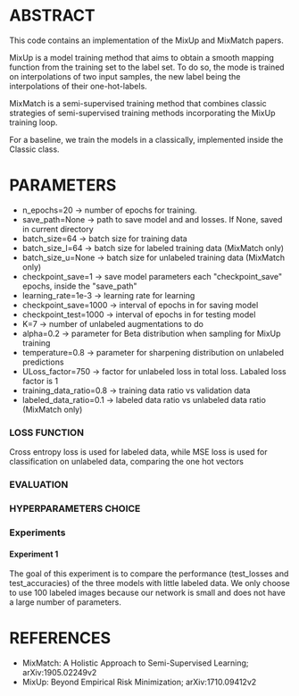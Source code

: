 # ABSTRACT
This code contains an implementation of the MixUp and MixMatch papers.

MixUp is a model training method that aims to obtain a smooth mapping function from the training set to the label set.
To do so, the mode is trained on interpolations of two input samples, the
new label being the interpolations of their one-hot-labels.

MixMatch is a semi-supervised training method that combines classic strategies of
semi-supervised training methods incorporating the MixUp training loop.

For a baseline, we train the models in a classically, implemented inside the Classic class.

# PARAMETERS
- n_epochs=20    		    -> number of epochs for training.
- save_path=None		    -> path to save model and and losses. If None, saved in current directory
- batch_size=64             -> batch size for training data
- batch_size_l=64           -> batch size for labeled training data (MixMatch only)
- batch_size_u=None         -> batch size for unlabeled training data (MixMatch only)
- checkpoint_save=1	        -> save model parameters each "checkpoint_save" epochs, inside the "save_path"
- learning_rate=1e-3    	-> learning rate for learning 
- checkpoint_save=1000      -> interval of epochs in for saving model
- checkpoint_test=1000      -> interval of epochs in for testing model
- K=7                       -> number of unlabeled augmentations to do
- alpha=0.2                 -> parameter for Beta distribution when sampling for MixUp training
- temperature=0.8           -> parameter for sharpening distribution on unlabeled predictions
- ULoss_factor=750          -> factor for unlabeled loss in total loss. Labaled loss factor is 1
- training_data_ratio=0.8   -> training data ratio vs validation data
- labeled_data_ratio=0.1    -> labeled data ratio vs unlabeled data ratio (MixMatch only)

### LOSS FUNCTION
Cross entropy loss is used for labeled data, while MSE loss is used for classification on unlabeled data, comparing the one hot vectors

### EVALUATION

### HYPERPARAMETERS CHOICE

### Experiments
#### Experiment 1
The goal of this experiment is to compare the performance (test_losses and test_accuracies)
of the three models with little labeled data. We only choose to use 100 labeled images because
our network is small and does not have a large number of parameters.

# REFERENCES
* MixMatch: A Holistic Approach to Semi-Supervised Learning; arXiv:1905.02249v2
* MixUp: Beyond Empirical Risk Minimization; arXiv:1710.09412v2
